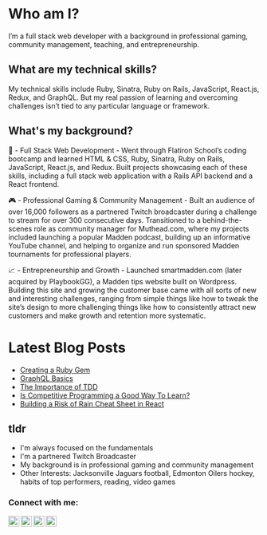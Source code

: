 # Who am I?

I’m a full stack web developer with a background in professional gaming, community management, teaching, and entrepreneurship.

## What are my technical skills?

My technical skills include Ruby, Sinatra, Ruby on Rails, JavaScript, React.js, Redux, and GraphQL. But my real passion of learning and overcoming challenges isn’t tied to any particular language or framework.

## What's my background?

🧐 - Full Stack Web Development - Went through Flatiron School’s coding bootcamp and learned HTML & CSS, Ruby, Sinatra, Ruby on Rails, JavaScript, React.js, and Redux. Built projects showcasing each of these skills, including a full stack web application with a Rails API backend and a React frontend.

🎮 - Professional Gaming & Community Management - Built an audience of over 16,000 followers as a partnered Twitch broadcaster during a challenge to stream for over 300 consecutive days. Transitioned to a behind-the-scenes role as community manager for Muthead.com, where my projects included launching a popular Madden podcast, building up an informative YouTube channel, and helping to organize and run sponsored Madden tournaments for professional players.

📈 - Entrepreneurship and Growth - Launched smartmadden.com (later acquired by PlaybookGG), a Madden tips website built on Wordpress. Building this site and growing the customer base came with all sorts of new and interesting challenges, ranging from simple things like how to tweak the site’s design to more challenging things like how to consistently attract new customers and make growth and retention more systematic.

# Latest Blog Posts

<!-- BLOG-POST-LIST:START -->
- [Creating a Ruby Gem](https://stuart-hahn.github.io/creating_a_ruby_gem)
- [GraphQL Basics](https://stuart-hahn.github.io/graphql_basics)
- [The Importance of TDD](https://stuart-hahn.github.io/the_importance_of_tdd)
- [Is Competitive Programming a Good Way To Learn?](https://stuart-hahn.github.io/is_competitive_programming_a_good_way_to_learn)
- [Building a Risk of Rain Cheat Sheet in React](https://stuart-hahn.github.io/building_a_risk_of_rain_cheat_sheet_in_react)
<!-- BLOG-POST-LIST:END -->

## tldr

- I'm always focused on the fundamentals
- I'm a partnered Twitch Broadcaster
- My background is in professional gaming and community management
- Other Interests: Jacksonville Jaguars football, Edmonton Oilers hockey, habits of top performers, reading, video games

### Connect with me:

[<img align="left" alt="codeSTACKr | LinkedIn" width="22px" src="https://cdn.jsdelivr.net/npm/simple-icons@v3/icons/linkedin.svg" />][linkedin]
[<img align="left" alt="Stuart Hahn | YouTube" width="22px" src="https://cdn.jsdelivr.net/npm/simple-icons@v3/icons/youtube.svg" />][youtube]
[<img align="left" alt="slumpcitytv | Twitter" width="22px" src="https://cdn.jsdelivr.net/npm/simple-icons@v3/icons/twitter.svg" />][twitter]
[<img align="left" alt="slumpcitytv | Twitter" width="22px" src="https://cdn.jsdelivr.net/npm/simple-icons@v3/icons/twitch.svg" />][twitch]

<br />

[twitter]: https://twitter.com/slumpcitytv
[youtube]: https://youtube.com/channel/UCAScs3bE-RCtJAv5B_FZQ4w
[linkedin]: https://www.linkedin.com/in/stuart-a-hahn/
[twitch]: https://www.twitch.tv/slumpcity
